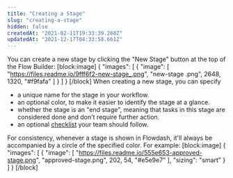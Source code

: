 ```yaml
---
title: "Creating a Stage"
slug: "creating-a-stage"
hidden: false
createdAt: "2021-02-11T19:33:39.260Z"
updatedAt: "2021-12-17T04:33:58.661Z"
---
```

You can create a new stage by clicking the "New Stage" button at the top of the Flow Builder:
[block:image]
{
  "images": [
    {
      "image": [
        "https://files.readme.io/9fff6f2-new-stage_.png",
        "new-stage .png",
        2648,
        1320,
        "#f9fafa"
      ]
    }
  ]
}
[/block]
When creating a new stage, you can specify
* a unique name for the stage in your workflow.
* an optional color, to make it easier to identify the stage at a glance.
* whether the stage is an "end stage", meaning that tasks in this stage are considered done and don't require further action.
* an optional [checklist](doc:stage-checklists) your team should follow.

For consistency, whenever a stage is shown in Flowdash, it'll always be accompanied by a circle of the specified color. For example:
[block:image]
{
  "images": [
    {
      "image": [
        "https://files.readme.io/555e653-approved-stage.png",
        "approved-stage.png",
        202,
        54,
        "#e5e9e7"
      ],
      "sizing": "smart"
    }
  ]
}
[/block]